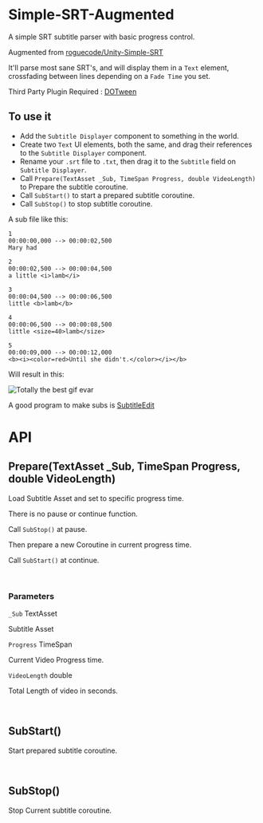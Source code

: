 # Simple-SRT-Augmented

A simple SRT subtitle parser with basic progress control.

Augmented from [roguecode/Unity-Simple-SRT](https://github.com/roguecode/Unity-Simple-SRT)

It'll parse most sane SRT's, and will display them in a `Text` element, crossfading between lines depending on a `Fade Time` you set.

Third Party Plugin Required : [DOTween](http://dotween.demigiant.com/)

## To use it

- Add the `Subtitle Displayer` component to something in the world. 
- Create two `Text` UI elements, both the same, and drag their references to the `Subtitle Displayer` component.
- Rename your `.srt` file to `.txt`, then drag it to the `Subtitle` field on `Subtitle Displayer`.
- Call `Prepare(TextAsset _Sub, TimeSpan Progress, double VideoLength)` to Prepare the subtitle coroutine. 
- Call `SubStart()` to start a prepared subtitle coroutine.
- Call `SubStop()` to stop subtitle coroutine.

A sub file like this:
```
1
00:00:00,000 --> 00:00:02,500
Mary had

2
00:00:02,500 --> 00:00:04,500
a little <i>lamb</i>

3
00:00:04,500 --> 00:00:06,500
little <b>lamb</b>

4
00:00:06,500 --> 00:00:08,500
little <size=40>lamb</size>

5
00:00:09,000 --> 00:00:12,000
<b><i><color=red>Until she didn't.</color></i></b>
```
Will result in this:

![Totally the best gif evar](https://github.com/roguecode/Unity-Simple-SRT/blob/master/Preview.gif?raw=true)

A good program to make subs is [SubtitleEdit](https://github.com/SubtitleEdit/subtitleedit/releases)

# API

## Prepare(TextAsset _Sub, TimeSpan Progress, double VideoLength)

Load Subtitle Asset and set to specific progress time.

There is no pause or continue function.

Call `SubStop()` at pause.

Then prepare a new Coroutine in current progress time.

Call `SubStart()` at continue.

<br/>

### Parameters

```_Sub``` TextAsset

Subtitle Asset

```Progress``` TimeSpan

Current Video Progress time.

```VideoLength``` double

Total Length of video in seconds.

<br/>

## SubStart()

Start prepared subtitle coroutine.

<br/>

## SubStop()

Stop Current subtitle coroutine.

<br/>
